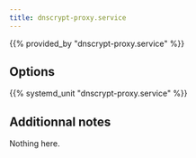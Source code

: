 ```yaml
---
title: dnscrypt-proxy.service
---
```


{{% provided_by "dnscrypt-proxy.service" %}}

## Options

{{% systemd_unit "dnscrypt-proxy.service" %}}

## Additionnal notes

Nothing here.